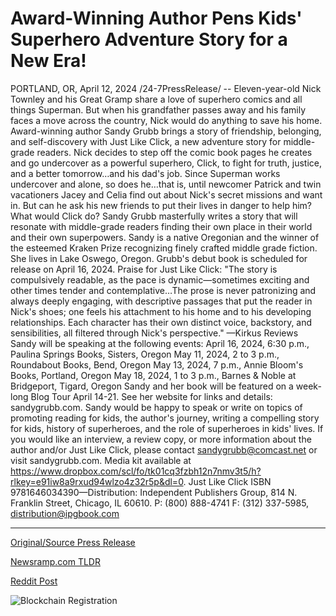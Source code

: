 # Award-Winning Author Pens Kids' Superhero Adventure Story for a New Era!

PORTLAND, OR, April 12, 2024 /24-7PressRelease/ -- Eleven-year-old Nick Townley and his Great Gramp share a love of superhero comics and all things Superman. But when his grandfather passes away and his family faces a move across the country, Nick would do anything to save his home. Award-winning author Sandy Grubb brings a story of friendship, belonging, and self-discovery with Just Like Click, a new adventure story for middle-grade readers.  Nick decides to step off the comic book pages he creates and go undercover as a powerful superhero, Click, to fight for truth, justice, and a better tomorrow…and his dad's job. Since Superman works undercover and alone, so does he…that is, until newcomer Patrick and twin vacationers Jacey and Celia find out about Nick's secret missions and want in. But can he ask his new friends to put their lives in danger to help him? What would Click do?  Sandy Grubb masterfully writes a story that will resonate with middle-grade readers finding their own place in their world and their own superpowers. Sandy is a native Oregonian and the winner of the esteemed Kraken Prize recognizing finely crafted middle grade fiction. She lives in Lake Oswego, Oregon. Grubb's debut book is scheduled for release on April 16, 2024.  Praise for Just Like Click:  "The story is compulsively readable, as the pace is dynamic—sometimes exciting and other times tender and contemplative…The prose is never patronizing and always deeply engaging, with descriptive passages that put the reader in Nick's shoes; one feels his attachment to his home and to his developing relationships. Each character has their own distinct voice, backstory, and sensibilities, all filtered through Nick's perspective." —Kirkus Reviews  Sandy will be speaking at the following events: April 16, 2024, 6:30 p.m., Paulina Springs Books, Sisters, Oregon May 11, 2024, 2 to 3 p.m., Roundabout Books, Bend, Oregon May 13, 2024, 7 p.m., Annie Bloom's Books, Portland, Oregon May 18, 2024, 1 to 3 p.m., Barnes & Noble at Bridgeport, Tigard, Oregon  Sandy and her book will be featured on a week-long Blog Tour April 14-21. See her website for links and details: sandygrubb.com.  Sandy would be happy to speak or write on topics of promoting reading for kids, the author's journey, writing a compelling story for kids, history of superheroes, and the role of superheroes in kids' lives.  If you would like an interview, a review copy, or more information about the author and/or Just Like Click, please contact sandygrubb@comcast.net or visit sandygrubb.com. Media kit available at https://www.dropbox.com/scl/fo/tk01cq3fzbh12n7nmv3t5/h?rlkey=e91iw8a9rxud94wlzo4z32r5p&dl=0.  Just Like Click ISBN 9781646034390—Distribution: Independent Publishers Group, 814 N. Franklin Street, Chicago, IL 60610. P: (800) 888-4741 F: (312) 337-5985, distribution@ipgbook.com 

---

[Original/Source Press Release](https://www.24-7pressrelease.com/press-release/510011/award-winning-author-pens-kids-superhero-adventure-story-for-a-new-era)
                    

[Newsramp.com TLDR](https://newsramp.com/curated-news/award-winning-author-sandy-grubb-releases-new-middle-grade-adventure-story-just-like-click/324b8636fb1787c87a90fc8502a07184) 

 



[Reddit Post](https://www.reddit.com/r/BookNews/comments/1c22x6d/awardwinning_author_sandy_grubb_releases_new/) 



![Blockchain Registration](https://cdn.newsramp.app/24-7PressRelease/qrcode/244/12/moonv9NE.webp)